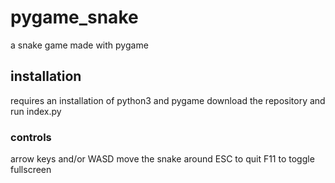 # pygame_snake
a snake game made with pygame

## installation
requires an installation of python3 and pygame
download the repository and run index.py

### controls
arrow keys and/or WASD move the snake around
ESC to quit
F11 to toggle fullscreen